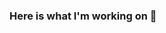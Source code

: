 ### Here is what I'm working on 👋

<!--
**jaylencode/jaylencode** is a ✨ _special_ ✨ repository because its `README.md` (this file) appears on your GitHub profile.

Here are some ideas to get you started:

- 🔭 I’m currently working on ... Javascript and Python
- 🌱 I’m currently learning ... Game development
- 👯 I’m looking to collaborate on ... Game development
- 🤔 I’m looking for help with ... AWS
- 💬 Ask me about ... Anything
- 📫 How to reach me: ... jcode1699@gmail.com
- 😄 Pronouns: ... he/him
- ⚡ Fun fact: ... I love to code lol
-->
